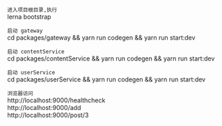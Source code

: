 `进入项目根目录,执行`  
lerna bootstrap

`启动 gateway`  
cd packages/gateway && yarn run codegen && yarn run start:dev

`启动 contentService`  
cd packages/contentService && yarn run codegen && yarn run start:dev

`启动 userService`  
cd packages/userService && yarn run codegen && yarn run start:dev

`浏览器访问`  
http://localhost:9000/healthcheck  
http://localhost:9000/add  
http://localhost:9000/post/3
